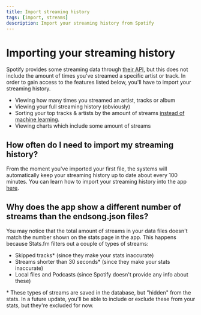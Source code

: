 ```yaml
---
title: Import streaming history
tags: [import, streams]
description: Import your streaming history from Spotify
---
```


# Importing your streaming history

Spotify provides some streaming data through [their API](https://developer.spotify.com/documentation/web-api/reference/), but this does not include the amount of times you've streamed a specific artist or track. In order to gain access to the features listed below, you'll have to import your streaming history.

- Viewing how many times you streamed an artist, tracks or album
- Viewing your full streaming history (obviously)
- Sorting your top tracks & artists by the amount of streams [instead of machine learning](./faq#machine-learning-vs-count).
- Viewing charts which include some amount of streams

## How often do I need to import my streaming history?

From the moment you've imported your first file, the systems will automatically keep your streaming history up to date about every 100 minutes. You can learn how to import your streaming history into the app [here](./streaming-history).

## Why does the app show a different number of streams than the endsong.json files?

You may notice that the total amount of streams in your data files doesn't match the number shown on the stats page in the app. This happens because Stats.fm filters out a couple of types of streams:

- Skipped tracks\* (since they make your stats inaccurate)
- Streams shorter than 30 seconds\* (since they make your stats inaccurate)
- Local files and Podcasts (since Spotify doesn't provide any info about these)

\* These types of streams are saved in the database, but "hidden" from the stats. In a future update, you'll be able to include or exclude these from your stats, but they're excluded for now.
